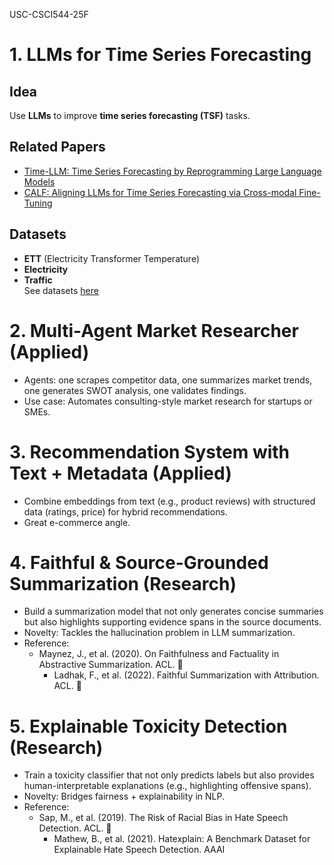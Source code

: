USC-CSCI544-25F

# 1. LLMs for Time Series Forecasting
## Idea
Use **LLMs** to improve **time series forecasting (TSF)** tasks.

## Related Papers
- [Time-LLM: Time Series Forecasting by Reprogramming Large Language Models](https://arxiv.org/abs/2310.01728)
- [CALF: Aligning LLMs for Time Series Forecasting via Cross-modal Fine-Tuning](https://arxiv.org/abs/2403.07300)

## Datasets
- **ETT** (Electricity Transformer Temperature)
- **Electricity**
- **Traffic** <br>
See datasets [here](https://drive.google.com/drive/folders/1ZOYpTUa82_jCcxIdTmyr0LXQfvaM9vIy)



# 2. Multi-Agent Market Researcher (Applied)
- Agents: one scrapes competitor data, one summarizes market trends, one generates SWOT analysis, one validates findings.
- Use case: Automates consulting-style market research for startups or SMEs.

# 3. 	Recommendation System with Text + Metadata (Applied)
- Combine embeddings from text (e.g., product reviews) with structured data (ratings, price) for hybrid recommendations.
- Great e-commerce angle.

# 4.  Faithful & Source-Grounded Summarization (Research)
- Build a summarization model that not only generates concise summaries but also highlights supporting evidence spans in the source documents.
- Novelty: Tackles the hallucination problem in LLM summarization.
- Reference:
  - Maynez, J., et al. (2020). On Faithfulness and Factuality in Abstractive Summarization. ACL. 📄
	- Ladhak, F., et al. (2022). Faithful Summarization with Attribution. ACL. 📄

# 5. Explainable Toxicity Detection (Research)
- Train a toxicity classifier that not only predicts labels but also provides human-interpretable explanations (e.g., highlighting offensive spans).
- Novelty: Bridges fairness + explainability in NLP.
- Reference:
  - Sap, M., et al. (2019). The Risk of Racial Bias in Hate Speech Detection. ACL. 📄
	- Mathew, B., et al. (2021). Hatexplain: A Benchmark Dataset for Explainable Hate Speech Detection. AAAI
